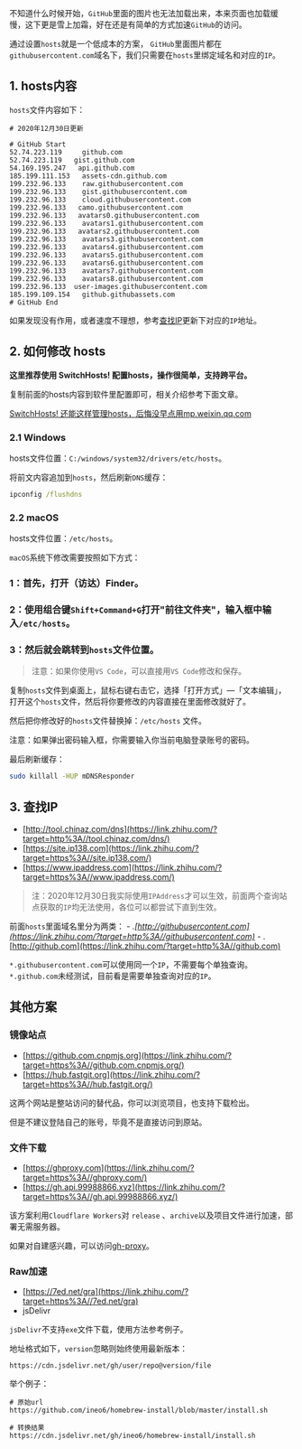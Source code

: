 不知道什么时候开始，`GitHub`里面的图片也无法加载出来，本来页面也加载缓慢，这下更是雪上加霜，好在还是有简单的方式加速`GitHub`的访问。

通过设置`hosts`就是一个低成本的方案， `GitHub`里面图片都在`githubusercontent.com`域名下，我们只需要在`hosts`里绑定域名和对应的`IP`。

## 1. hosts内容

`hosts`文件内容如下：

```console
# 2020年12月30日更新

# GitHub Start
52.74.223.119     github.com
52.74.223.119   gist.github.com
54.169.195.247   api.github.com
185.199.111.153   assets-cdn.github.com
199.232.96.133    raw.githubusercontent.com
199.232.96.133    gist.githubusercontent.com
199.232.96.133    cloud.githubusercontent.com
199.232.96.133   camo.githubusercontent.com
199.232.96.133   avatars0.githubusercontent.com
199.232.96.133    avatars1.githubusercontent.com
199.232.96.133   avatars2.githubusercontent.com
199.232.96.133    avatars3.githubusercontent.com
199.232.96.133    avatars4.githubusercontent.com
199.232.96.133    avatars5.githubusercontent.com
199.232.96.133    avatars6.githubusercontent.com
199.232.96.133    avatars7.githubusercontent.com
199.232.96.133    avatars8.githubusercontent.com
199.232.96.133  user-images.githubusercontent.com
185.199.109.154   github.githubassets.com
# GitHub End
```

如果发现没有作用，或者速度不理想，参考[查找IP](https://zhuanlan.zhihu.com/p/107691233/edit#fetch-dns)更新下对应的`IP`地址。

## 2. 如何修改 hosts

**这里推荐使用 SwitchHosts! 配置hosts，操作很简单，支持跨平台。**

复制前面的hosts内容到软件里配置即可，相关介绍参考下面文章。

[SwitchHosts! 还能这样管理hosts，后悔没早点用mp.weixin.qq.com](https://link.zhihu.com/?target=https%3A//mp.weixin.qq.com/s/A37XnD3HdcGSWUflj6JujQ)

### 2.1 Windows

hosts文件位置：`C:/windows/system32/drivers/etc/hosts`。

将前文内容追加到`hosts`，然后刷新`DNS`缓存：

```bat
ipconfig /flushdns
```

### 2.2 macOS

hosts文件位置：`/etc/hosts`。

`macOS`系统下修改需要按照如下方式：

### 1：首先，打开（访达）Finder。

### 2：使用组合键`Shift+Command+G`打开"前往文件夹"，输入框中输入`/etc/hosts`。

### 3：然后就会跳转到`hosts`文件位置。

> 注意：如果你使用`VS Code`，可以直接用`VS Code`修改和保存。

复制`hosts`文件到桌面上，鼠标右键右击它，选择「打开方式」—「文本编辑」，打开这个`hosts`文件，然后将你要修改的内容直接在里面修改就好了。

然后把你修改好的`hosts`文件替换掉：`/etc/hosts` 文件。

注意：如果弹出密码输入框，你需要输入你当前电脑登录账号的密码。

最后刷新缓存：

```bash
sudo killall -HUP mDNSResponder
```

## 3. 查找IP

- [http://tool.chinaz.com/dns](https://link.zhihu.com/?target=http%3A//tool.chinaz.com/dns/)
- [https://site.ip138.com](https://link.zhihu.com/?target=https%3A//site.ip138.com/)
- [https://www.ipaddress.com](https://link.zhihu.com/?target=https%3A//www.ipaddress.com/)

> 注：2020年12月30日我实际使用`IPAddress`才可以生效，前面两个查询站点获取的`IP`均无法使用，各位可以都尝试下直到生效。

前面`hosts`里面域名里分为两类： - *.[http://githubusercontent.com](https://link.zhihu.com/?target=http%3A//githubusercontent.com) -* .[http://github.com](https://link.zhihu.com/?target=http%3A//github.com)

`*.githubusercontent.com`可以使用同一个`IP`，不需要每个单独查询。`*.github.com`未经测试，目前看是需要单独查询对应的`IP`。

## 其他方案

### 镜像站点

- [https://github.com.cnpmjs.org](https://link.zhihu.com/?target=https%3A//github.com.cnpmjs.org/)
- [https://hub.fastgit.org](https://link.zhihu.com/?target=https%3A//hub.fastgit.org/)

这两个网站是整站访问的替代品，你可以浏览项目，也支持下载检出。

但是不建议登陆自己的账号，毕竟不是直接访问到原站。

### 文件下载

- [https://ghproxy.com](https://link.zhihu.com/?target=https%3A//ghproxy.com/)
- [https://gh.api.99988866.xyz](https://link.zhihu.com/?target=https%3A//gh.api.99988866.xyz/)

该方案利用`Cloudflare Workers`对 `release` 、`archive`以及项目文件进行加速，部署无需服务器。

如果对自建感兴趣，可以访问[gh-proxy](https://link.zhihu.com/?target=https%3A//github.com/hunshcn/gh-proxy)。

### Raw加速

- [https://7ed.net/gra](https://link.zhihu.com/?target=https%3A//7ed.net/gra)
- jsDelivr

`jsDelivr`不支持`exe`文件下载，使用方法参考例子。

地址格式如下，`version`忽略则始终使用最新版本：

```text
https://cdn.jsdelivr.net/gh/user/repo@version/file
```

举个例子：

```text
# 原始url
https://github.com/ineo6/homebrew-install/blob/master/install.sh

# 转换结果
https://cdn.jsdelivr.net/gh/ineo6/homebrew-install/install.sh
```